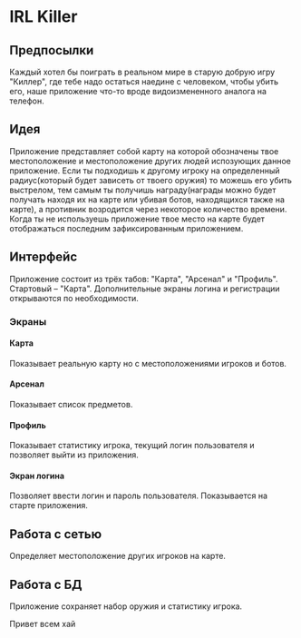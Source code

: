 # IRL Killer

## Предпосылки

Каждый хотел бы поиграть в реальном мире в старую добрую игру "Киллер", где тебе надо остаться наедине с человеком, чтобы убить его, наше приложение что-то вроде видоизмененного аналога на телефон. 

## Идея

Приложение представляет собой карту на которой обозначены твое местоположение и местоположение других людей испозующих данное приложение. Если ты подходишь к другому игроку на определенный радиус(который будет зависеть от твоего оружия) то можешь его убить выстрелом, тем самым ты получишь награду(награды можно будет получать находя их на карте или убивая ботов, находящихся также на карте), а противник возродится через некоторое количество времени. Когда ты не используешь приложение твое место на карте будет отображаться последним зафиксированным приложением.

## Интерфейс

Приложение состоит из трёх табов: "Карта", "Арсенал" и "Профиль". Стартовый – "Карта".  Дополнительные экраны логина и регистрации открываются по необходимости.

### Экраны

#### Карта

Показывает реальную карту но с местоположениями игроков и ботов.

#### Арсенал

Показывает список предметов.

#### Профиль

Показывает статистику игрока, текущий логин пользователя и позволяет выйти из приложения.

#### Экран логина

Позволяет ввести логин и пароль пользователя. Показывается на старте приложения.


## Работа с сетью

Определяет местоположение других игроков на карте.

## Работа с БД

Приложение сохраняет набор оружия и статистику игрока.


Привет всем хай
